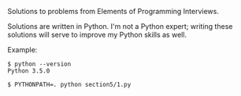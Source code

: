 Solutions to problems from Elements of Programming Interviews.

Solutions are written in Python. I'm not a Python expert; writing these
solutions will serve to improve my Python skills as well.

Example: 

```
$ python --version
Python 3.5.0

$ PYTHONPATH=. python section5/1.py
```

